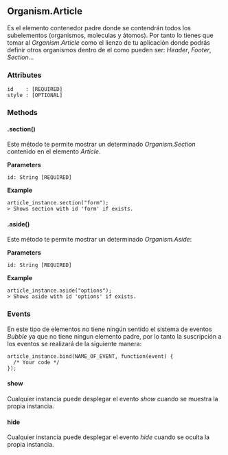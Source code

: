 ## Organism.Article
Es el elemento contenedor padre donde se contendrán todos los subelementos (organismos, moleculas y átomos). Por tanto lo tienes que tomar al *Organism.Article* como el lienzo de tu aplicación donde podrás definir otros organismos dentro de el como pueden ser: *Header*, *Footer*, *Section*...

### Attributes

```
id    : [REQUIRED]
style : [OPTIONAL]
```

### Methods

#### .section()
Este método te permite mostrar un determinado *Organism.Section* contenido en el elemento *Article*.

**Parameters**

```
id: String [REQUIRED]
```

**Example**

```
article_instance.section("form");
> Shows section with id 'form' if exists.
```


#### .aside()
Este método te permite mostrar un determinado *Organism.Aside*:

**Parameters**

```
id: String [REQUIRED]
```

**Example**

```
article_instance.aside("options");
> Shows aside with id 'options' if exists.
```


### Events

En este tipo de elementos no tiene ningún sentido el sistema de eventos *Bubble* ya que no tiene ningun elemento padre, por lo tanto la suscripción a los eventos se realizará de la siguiente manera: 

```
article_instance.bind(NAME_OF_EVENT, function(event) {
  /* Your code */
});
```

#### show
Cualquier instancia puede desplegar el evento *show* cuando se muestra la propia instancia.


#### hide
Cualquier instancia puede desplegar el evento *hide* cuando se oculta la propia instancia.